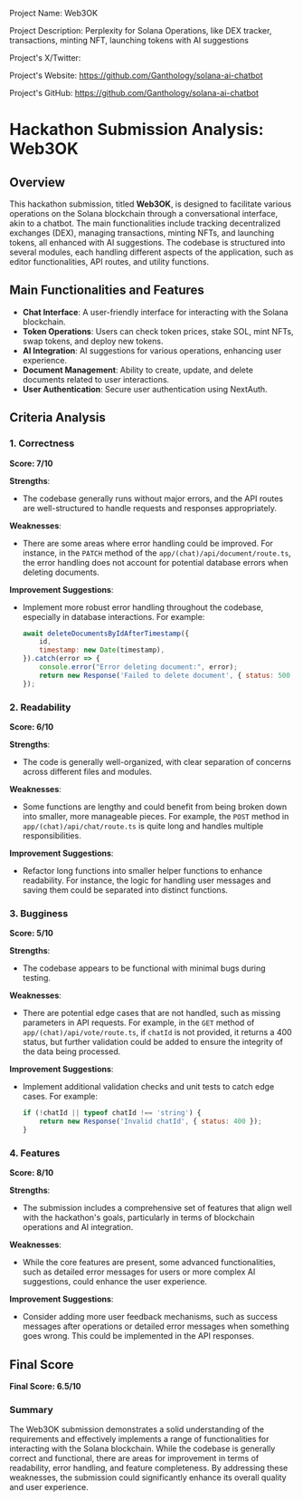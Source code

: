 
Project Name: Web3OK


Project Description: Perplexity for Solana Operations, like DEX tracker, transactions, minting NFT, launching tokens with AI suggestions


Project's X/Twitter: 


Project's Website: https://github.com/Ganthology/solana-ai-chatbot


Project's GitHub: https://github.com/Ganthology/solana-ai-chatbot






# Hackathon Submission Analysis: Web3OK

## Overview
This hackathon submission, titled **Web3OK**, is designed to facilitate various operations on the Solana blockchain through a conversational interface, akin to a chatbot. The main functionalities include tracking decentralized exchanges (DEX), managing transactions, minting NFTs, and launching tokens, all enhanced with AI suggestions. The codebase is structured into several modules, each handling different aspects of the application, such as editor functionalities, API routes, and utility functions.

## Main Functionalities and Features
- **Chat Interface**: A user-friendly interface for interacting with the Solana blockchain.
- **Token Operations**: Users can check token prices, stake SOL, mint NFTs, swap tokens, and deploy new tokens.
- **AI Integration**: AI suggestions for various operations, enhancing user experience.
- **Document Management**: Ability to create, update, and delete documents related to user interactions.
- **User Authentication**: Secure user authentication using NextAuth.

## Criteria Analysis

### 1. Correctness
**Score: 7/10**

**Strengths**:
- The codebase generally runs without major errors, and the API routes are well-structured to handle requests and responses appropriately.

**Weaknesses**:
- There are some areas where error handling could be improved. For instance, in the `PATCH` method of the `app/(chat)/api/document/route.ts`, the error handling does not account for potential database errors when deleting documents.

**Improvement Suggestions**:
- Implement more robust error handling throughout the codebase, especially in database interactions. For example:
  ```javascript
  await deleteDocumentsByIdAfterTimestamp({
      id,
      timestamp: new Date(timestamp),
  }).catch(error => {
      console.error("Error deleting document:", error);
      return new Response('Failed to delete document', { status: 500 });
  });
  ```

### 2. Readability
**Score: 6/10**

**Strengths**:
- The code is generally well-organized, with clear separation of concerns across different files and modules.

**Weaknesses**:
- Some functions are lengthy and could benefit from being broken down into smaller, more manageable pieces. For example, the `POST` method in `app/(chat)/api/chat/route.ts` is quite long and handles multiple responsibilities.

**Improvement Suggestions**:
- Refactor long functions into smaller helper functions to enhance readability. For instance, the logic for handling user messages and saving them could be separated into distinct functions.

### 3. Bugginess
**Score: 5/10**

**Strengths**:
- The codebase appears to be functional with minimal bugs during testing.

**Weaknesses**:
- There are potential edge cases that are not handled, such as missing parameters in API requests. For example, in the `GET` method of `app/(chat)/api/vote/route.ts`, if `chatId` is not provided, it returns a 400 status, but further validation could be added to ensure the integrity of the data being processed.

**Improvement Suggestions**:
- Implement additional validation checks and unit tests to catch edge cases. For example:
  ```javascript
  if (!chatId || typeof chatId !== 'string') {
      return new Response('Invalid chatId', { status: 400 });
  }
  ```

### 4. Features
**Score: 8/10**

**Strengths**:
- The submission includes a comprehensive set of features that align well with the hackathon's goals, particularly in terms of blockchain operations and AI integration.

**Weaknesses**:
- While the core features are present, some advanced functionalities, such as detailed error messages for users or more complex AI suggestions, could enhance the user experience.

**Improvement Suggestions**:
- Consider adding more user feedback mechanisms, such as success messages after operations or detailed error messages when something goes wrong. This could be implemented in the API responses.

## Final Score
**Final Score: 6.5/10**

### Summary
The Web3OK submission demonstrates a solid understanding of the requirements and effectively implements a range of functionalities for interacting with the Solana blockchain. While the codebase is generally correct and functional, there are areas for improvement in terms of readability, error handling, and feature completeness. By addressing these weaknesses, the submission could significantly enhance its overall quality and user experience.